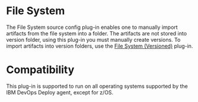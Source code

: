 
# File System

The File System source config plug-in enables one to manually import artifacts from the file system into a folder. The artifacts are not stored into version folder, using this plug-in you must manually create versions. To import artifacts into version folders, use the [File System (Versioned)](https://urbancode.github.io/IBM-UCx-PLUGIN-DOCS-BETA/UCD/FileSystemVersionedSourceConfig/) plug-in.

# Compatibility

This plug-in is supported to run on all operating systems supported by the IBM DevOps Deploy agent, except for z/OS.

